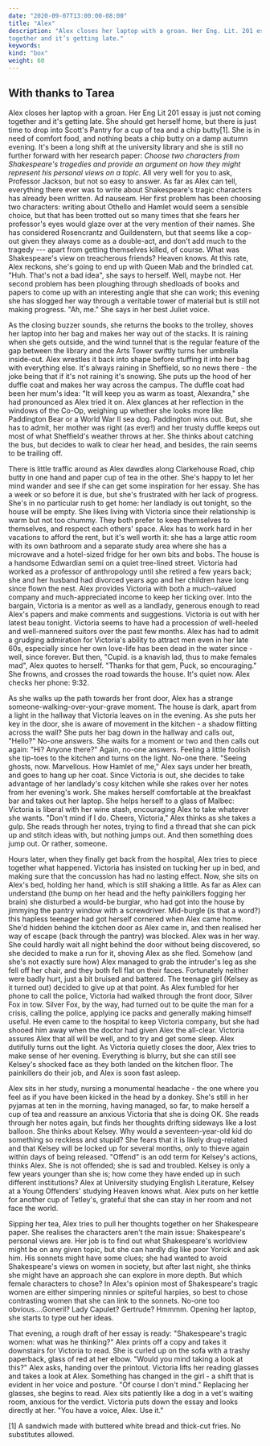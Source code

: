 ```yaml
---
date: "2020-09-07T13:00:00-08:00"
title: "Alex"
description: "Alex closes her laptop with a groan. Her Eng. Lit. 201 essay is just not coming
together and it’s getting late."
keywords:
kind: "box"
weight: 60
---
```


##  With thanks to Tarea

Alex closes her laptop with a groan. Her Eng Lit 201 essay is just not coming together and it's
getting late. She should get herself home, but there is just time to drop into Scott's Pantry for a
cup of tea and a chip butty[1]. She is in need of comfort food, and nothing beats a chip butty on a
damp autumn evening. It's been a long shift at the university library and she is still no further
forward with her research paper: *Choose two characters from Shakespeare<span dir="rtl">'</span>s
tragedies and provide an argument on how they might represent his personal views on a topic.* All
very well for you to ask, Professor Jackson, but not so easy to answer. As far as Alex can tell,
everything there ever was to write about Shakespeare's tragic characters has already been written.
Ad nauseam. Her first problem has been choosing two characters: writing about Othello and Hamlet
would seem a sensible choice, but that has been trotted out so many times that she fears her
professor's eyes would glaze over at the very mention of their names. She has considered Rosencrantz
and Guildenstern, but that seems like a cop-out given they always come as a double-act, and don't
add much to the tragedy --- apart from getting themselves killed, of course. What was Shakespeare's
view on treacherous friends? Heaven knows. At this rate, Alex reckons, she's going to end up with
Queen Mab and the brindled cat. "Huh. That's not a bad idea", she says to herself. Well, maybe not.
Her second problem has been ploughing through shedloads of books and papers to come up with an
interesting angle that she can work; this evening she has slogged her way through a veritable tower
of material but is still not making progress. "Ah, me." She says in her best Juliet voice.

As the closing buzzer sounds, she returns the books to the trolley, shoves her laptop into her bag
and makes her way out of the stacks. It is raining when she gets outside, and the wind tunnel that
is the regular feature of the gap between the library and the Arts Tower swiftly turns her umbrella
inside-out. Alex wrestles it back into shape before stuffing it into her bag with everything else.
It<span dir="rtl">'</span>s always raining in Sheffield, so no news there - the joke being that if
it<span dir="rtl">'</span>s not raining it\'s snowing. She puts up the hood of her duffle coat and
makes her way across the campus. The duffle coat had been her mum's idea: "It will keep you as warm
as toast, Alexandra," she had pronounced as Alex tried it on. Alex glances at her reflection in the
windows of the Co-Op, weighing up whether she looks more like Paddington Bear or a World War II sea
dog. Paddington wins out. But, she has to admit, her mother was right (as ever!) and her trusty
duffle keeps out most of what Sheffield's weather throws at her. She thinks about catching the bus,
but decides to walk to clear her head, and besides, the rain seems to be trailing off.

There is little traffic around as Alex dawdles along Clarkehouse Road, chip butty in one hand and
paper cup of tea in the other. She<span dir="rtl">'</span>s happy to let her mind wander and see if
she can get some inspiration for her essay. She has a week or so before it is due, but she<span
dir="rtl">'</span>s frustrated with her lack of progress. She's in no particular rush to get home:
her landlady is out tonight, so the house will be empty. She likes living with Victoria since their
relationship is warm but not too chummy. They both prefer to keep themselves to themselves, and
respect each others' space. Alex has to work hard in her vacations to afford the rent, but it's well
worth it: she has a large attic room with its own bathroom and a separate study area where she has a
microwave and a hotel-sized fridge for her own bits and bobs. The house is a handsome Edwardian semi
on a quiet tree-lined street. Victoria had worked as a professor of anthropology until she retired a
few years back; she and her husband had divorced years ago and her children have long since flown
the nest. Alex provides Victoria with both a much-valued company and much-appreciated income to keep
her ticking over. Into the bargain, Victoria is a mentor as well as a landlady, generous enough to
read Alex<span dir="rtl">'</span>s papers and make comments and suggestions. Victoria is out with
her latest beau tonight. Victoria seems to have had a procession of well-heeled and well-mannered
suitors over the past few months. Alex has had to admit a grudging admiration for Victoria's ability
to attract men even in her late 60s, especially since her own love-life has been dead in the water
since - well, since forever. But then, "Cupid. is a knavish lad, thus to make females mad", Alex
quotes to herself. "Thanks for that gem, Puck, so encouraging." She frowns, and crosses the road
towards the house. It's quiet now. Alex checks her phone: 9:32.

As she walks up the path towards her front door, Alex has a strange someone-walking-over-your-grave
moment. The house is dark, apart from a light in the hallway that Victoria leaves on in the evening.
As she puts her key in the door, she is aware of movement in the kitchen - a shadow flitting across
the wall? She puts her bag down in the hallway and calls out, "Hello?" No-one answers. She waits for
a moment or two and then calls out again: "Hi? Anyone there?" Again, no-one answers. Feeling a
little foolish she tip-toes to the kitchen and turns on the light. No-one there. "Seeing ghosts,
now. Marvellous. How Hamlet of me," Alex says under her breath, and goes to hang up her coat. Since
Victoria is out, she decides to take advantage of her landlady's cosy kitchen while she rakes over
her notes from her evening's work. She makes herself comfortable at the breakfast bar and takes out
her laptop. She helps herself to a glass of Malbec: Victoria is liberal with her wine stash,
encouraging Alex to take whatever she wants. "Don't mind if I do. Cheers, Victoria," Alex thinks as
she takes a gulp. She reads through her notes, trying to find a thread that she can pick up and
stitch ideas with, but nothing jumps out. And then something does jump out. Or rather, someone.

Hours later, when they finally get back from the hospital, Alex tries to piece together what
happened. Victoria has insisted on tucking her up in bed, and making sure that the concussion has
had no lasting effect. Now, she sits on Alex's bed, holding her hand, which is still shaking a
little. As far as Alex can understand (the bump on her head and the hefty painkillers fogging her
brain) she disturbed a would-be burglar, who had got into the house by jimmying the pantry window
with a screwdriver. Mid-burgle (is that a word?) this hapless teenager had got herself cornered when
Alex came home. She'd hidden behind the kitchen door as Alex came in, and then realised her way of
escape (back through the pantry) was blocked. Alex was in her way. She could hardly wait all night
behind the door without being discovered, so she decided to make a run for it, shoving Alex as she
fled. Somehow (and she's not exactly sure how) Alex managed to grab the intruder's leg as she fell
off her chair, and they both fell flat on their faces. Fortunately neither were badly hurt, just a
bit bruised and battered. The teenage girl (Kelsey as it turned out) decided to give up at that
point. As Alex fumbled for her phone to call the police, Victoria had walked through the front door,
Silver Fox in tow. Silver Fox, by the way, had turned out to be quite the man for a crisis, calling
the police, applying ice packs and generally making himself useful. He even came to the hospital to
keep Victoria company, but she had shooed him away when the doctor had given Alex the all-clear.
Victoria assures Alex that all will be well, and to try and get some sleep. Alex dutifully turns out
the light. As Victoria quietly closes the door, Alex tries to make sense of her evening. Everything
is blurry, but she can still see Kelsey's shocked face as they both landed on the kitchen floor. The
painkillers do their job, and Alex is soon fast asleep.

Alex sits in her study, nursing a monumental headache - the one where you feel as if you have been
kicked in the head by a donkey. She's still in her pyjamas at ten in the morning, having managed, so
far, to make herself a cup of tea and reassure an anxious Victoria that she is doing OK. She reads
through her notes again, but finds her thoughts drifting sideways like a lost balloon. She thinks
about Kelsey. Why would a seventeen-year-old kid do something so reckless and stupid? She fears that
it is likely drug-related and that Kelsey will be locked up for several months, only to thieve again
within days of being released. "Offend" is an odd term for Kelsey's actions, thinks Alex. She is not
offended; she is sad and troubled. Kelsey is only a few years younger than she is; how come they
have ended up in such different institutions? Alex at University studying English Literature, Kelsey
at a Young Offenders' studying Heaven knows what. Alex puts on her kettle for another cup of
Tetley's, grateful that she can stay in her room and not face the world.

Sipping her tea, Alex tries to pull her thoughts together on her Shakespeare paper. She realises the
characters aren't the main issue: Shakespeare's personal views are. Her job is to find out what
Shakespeare's worldview might be on any given topic, but she can hardly dig like poor Yorick and ask
him. His sonnets might have some clues; she had wanted to avoid Shakespeare's views on women in
society, but after last night, she thinks she might have an approach she can explore in more depth.
But which female characters to chose? In Alex's opinion most of Shakespeare's tragic women are
either simpering ninnies or spiteful harpies, so best to chose contrasting women that she can link
to the sonnets. No-one too obvious....Goneril? Lady Capulet? Gertrude? Hmmmm. Opening her laptop,
she starts to type out her ideas.

That evening, a rough draft of her essay is ready: "Shakespeare's tragic women: what was he
thinking?" Alex prints off a copy and takes it downstairs for Victoria to read. She is curled up on
the sofa with a trashy paperback, glass of red at her elbow. "Would you mind taking a look at this?"
Alex asks, handing over the printout. Victoria lifts her reading glasses and takes a look at Alex.
Something has changed in the girl - a shift that is evident in her voice and posture. "Of course I
don't mind." Replacing her glasses, she begins to read. Alex sits patiently like a dog in a vet's
waiting room, anxious for the verdict. Victoria puts down the essay and looks directly at her. "You
have a voice, Alex. Use it."

[1] A sandwich made with buttered white bread and thick-cut fries. No substitutes allowed.
